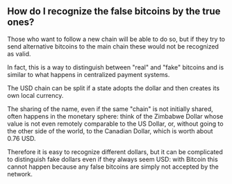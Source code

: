 ## How do I recognize the false bitcoins by the true ones? ##

Those who want to follow a new chain will be able to do so, but if they try to send alternative bitcoins to the main chain these would not be recognized as valid.

In fact, this is a way to distinguish between &quot;real&quot; and &quot;fake&quot; bitcoins and is similar to what happens in centralized payment systems.

The USD chain can be split if a state adopts the dollar and then creates its own local currency.

The sharing of the name, even if the same &quot;chain&quot; is not initially shared, often happens in the monetary sphere: think of the Zimbabwe Dollar whose value is not even remotely comparable to the US Dollar, or, without going to the other side of the world, to the Canadian Dollar, which is worth about 0.76 USD.

Therefore it is easy to recognize different dollars, but it can be complicated to distinguish fake dollars even if they always seem USD:
 with Bitcoin this cannot happen because any false bitcoins are simply not accepted by the network.
